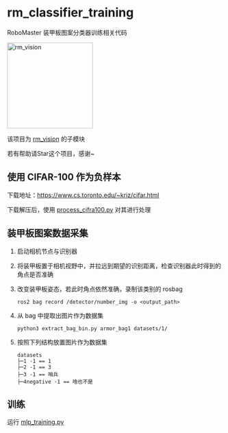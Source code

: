 # rm_classifier_training
RoboMaster 装甲板图案分类器训练相关代码

<img src="rm_vision.svg" alt="rm_vision" width="200" height="200">

该项目为 [rm_vision](https://github.com/chenjunnn/rm_vision) 的子模块

若有帮助请Star这个项目，感谢~

## 使用 CIFAR-100 作为负样本

下载地址：https://www.cs.toronto.edu/~kriz/cifar.html

下载解压后，使用 [process_cifra100.py](process_cifra100.py) 对其进行处理

## 装甲板图案数据采集

1. 启动相机节点与识别器
2. 将装甲板置于相机视野中，并拉远到期望的识别距离，检查识别器此时得到的角点是否准确
3. 改变装甲板姿态，若此时角点依然准确，录制该类别的 rosbag

    ```
    ros2 bag record /detector/number_img -o <output_path>
    ```

4. 从 bag 中提取出图片作为数据集

    ```
    python3 extract_bag_bin.py armor_bag1 datasets/1/
    ```

5. 按照下列结构放置图片作为数据集

    ```
    datasets
    ├─1 -1 == 1
    ├─2 -1 == 3
    ├─3 -1 == 哨兵
    ├─4negative -1 == 啥也不是
    ```

## 训练

运行 [mlp_training.py](mlp_training.py)
